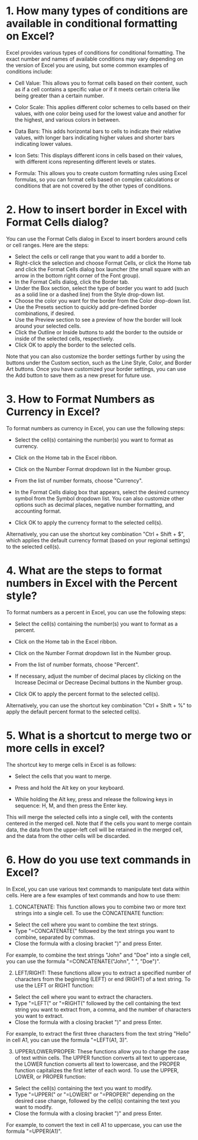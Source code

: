 
# 1. How many types of conditions are available in conditional formatting on Excel?

Excel provides various types of conditions for conditional formatting. The exact number and names of available conditions may vary depending on the version of Excel you are using, but some common examples of conditions include:

+ Cell Value: This allows you to format cells based on their content, such as if a cell contains a specific value or if it meets certain criteria like being greater than a certain number.

+ Color Scale: This applies different color schemes to cells based on their values, with one color being used for the lowest value and another for the highest, and various colors in between.

+ Data Bars: This adds horizontal bars to cells to indicate their relative values, with longer bars indicating higher values and shorter bars indicating lower values.

+ Icon Sets: This displays different icons in cells based on their values, with different icons representing different levels or states.

+ Formula: This allows you to create custom formatting rules using Excel formulas, so you can format cells based on complex calculations or conditions that are not covered by the other types of conditions.


# 2. How to insert border in Excel with Format Cells dialog?

You can use the Format Cells dialog in Excel to insert borders around cells or cell ranges. Here are the steps:

+ Select the cells or cell range that you want to add a border to.
+ Right-click the selection and choose Format Cells, or click the Home tab and click the Format Cells dialog box launcher (the small square with an arrow in the bottom right corner of the Font group).
+ In the Format Cells dialog, click the Border tab.
+ Under the Box section, select the type of border you want to add (such as a solid line or a dashed line) from the Style drop-down list.
+ Choose the color you want for the border from the Color drop-down list.
+ Use the Presets section to quickly add pre-defined border combinations, if desired.
+ Use the Preview section to see a preview of how the border will look around your selected cells.
+ Click the Outline or Inside buttons to add the border to the outside or inside of the selected cells, respectively.
+ Click OK to apply the border to the selected cells.

Note that you can also customize the border settings further by using the buttons under the Custom section, such as the Line Style, Color, and Border Art buttons. Once you have customized your border settings, you can use the Add button to save them as a new preset for future use.


# 3. How to Format Numbers as Currency in Excel?

To format numbers as currency in Excel, you can use the following steps:

+ Select the cell(s) containing the number(s) you want to format as currency.

+ Click on the Home tab in the Excel ribbon.

+ Click on the Number Format dropdown list in the Number group.

+ From the list of number formats, choose "Currency".

+ In the Format Cells dialog box that appears, select the desired currency symbol from the Symbol dropdown list. You can also customize other options such as decimal places, negative number formatting, and accounting format.

+ Click OK to apply the currency format to the selected cell(s).

Alternatively, you can use the shortcut key combination "Ctrl + Shift + $", which applies the default currency format (based on your regional settings) to the selected cell(s).


# 4. What are the steps to format numbers in Excel with the Percent style?

To format numbers as a percent in Excel, you can use the following steps:

+ Select the cell(s) containing the number(s) you want to format as a percent.

+ Click on the Home tab in the Excel ribbon.

+ Click on the Number Format dropdown list in the Number group.

+ From the list of number formats, choose "Percent".

+ If necessary, adjust the number of decimal places by clicking on the Increase Decimal or Decrease Decimal buttons in the Number group.

+ Click OK to apply the percent format to the selected cell(s).

Alternatively, you can use the shortcut key combination "Ctrl + Shift + %" to apply the default percent format to the selected cell(s).



# 5. What is a shortcut to merge two or more cells in excel?

The shortcut key to merge cells in Excel is as follows:

+ Select the cells that you want to merge.

+ Press and hold the Alt key on your keyboard.

+ While holding the Alt key, press and release the following keys in sequence: H, M, and then press the Enter key.

This will merge the selected cells into a single cell, with the contents centered in the merged cell. Note that if the cells you want to merge contain data, the data from the upper-left cell will be retained in the merged cell, and the data from the other cells will be discarded.


# 6. How do you use text commands in Excel?

In Excel, you can use various text commands to manipulate text data within cells. Here are a few examples of text commands and how to use them:

1. CONCATENATE: This function allows you to combine two or more text strings into a single cell. To use the CONCATENATE function:
+ Select the cell where you want to combine the text strings.
+ Type "=CONCATENATE(" followed by the text strings you want to combine, separated by commas.
+ Close the formula with a closing bracket ")" and press Enter.

For example, to combine the text strings "John" and "Doe" into a single cell, you can use the formula "=CONCATENATE("John", " ", "Doe")".

2. LEFT/RIGHT: These functions allow you to extract a specified number of characters from the beginning (LEFT) or end (RIGHT) of a text string. To use the LEFT or RIGHT function:
+ Select the cell where you want to extract the characters.
+ Type "=LEFT(" or "=RIGHT(" followed by the cell containing the text string you want to extract from, a comma, and the number of characters you want to extract.
+ Close the formula with a closing bracket ")" and press Enter.

For example, to extract the first three characters from the text string "Hello" in cell A1, you can use the formula "=LEFT(A1, 3)".

3. UPPER/LOWER/PROPER: These functions allow you to change the case of text within cells. The UPPER function converts all text to uppercase, the LOWER function converts all text to lowercase, and the PROPER function capitalizes the first letter of each word. To use the UPPER, LOWER, or PROPER function:

+ Select the cell(s) containing the text you want to modify.
+ Type "=UPPER(" or "=LOWER(" or "=PROPER(" depending on the desired case change, followed by the cell(s) containing the text you want to modify.
+ Close the formula with a closing bracket ")" and press Enter.

For example, to convert the text in cell A1 to uppercase, you can use the formula "=UPPER(A1)".